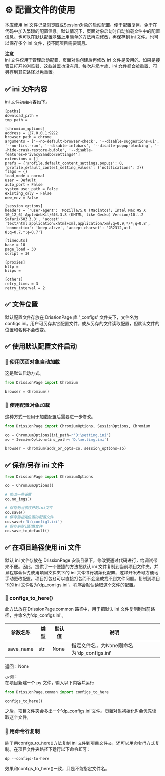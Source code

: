 # ⚙️ 配置文件的使用

本库使用 ini 文件记录浏览器或Session对象的启动配置。便于配置复用，免于在代码中加入繁琐的配置信息。默认情况下，页面对象启动时自动加载文件中的配置信息。也可以在默认配置基础上用简单的方法再次修改，再保存到 ini 文件。也可以保存多个 ini 文件，按不同项目需要调用。

**注意**  
ini 文件仅用于管理启动配置，页面对象创建后再修改 ini 文件是没用的。如果是接管已打开的浏览器，这些设置也没有用。每次升级本库，ini 文件都会被重置，可另存到其它路径以免重置。

## ✅️️ ini 文件内容​

ini 文件初始内容如下。

```
[paths]
download_path = 
tmp_path = 

[chromium_options]
address = 127.0.0.1:9222
browser_path = chrome
arguments = ['--no-default-browser-check', '--disable-suggestions-ui', '--no-first-run', '--disable-infobars', '--disable-popup-blocking', '--hide-crash-restore-bubble', '--disable-features=PrivacySandboxSettings4']
extensions = []
prefs = {'profile.default_content_settings.popups': 0, 'profile.default_content_setting_values': {'notifications': 2}}
flags = {}
load_mode = normal
user = Default
auto_port = False
system_user_path = False
existing_only = False
new_env = False

[session_options]
headers = {'user-agent': 'Mozilla/5.0 (Macintosh; Intel Mac OS X 10_12_6) AppleWebKit/603.3.8 (KHTML, like Gecko) Version/10.1.2 Safari/603.3.8', 'accept': 'text/html,application/xhtml+xml,application/xml;q=0.9,*/*;q=0.8', 'connection': 'keep-alive', 'accept-charset': 'GB2312,utf-8;q=0.7,*;q=0.7'}

[timeouts]
base = 10
page_load = 30
script = 30

[proxies]
http =
https = 

[others]
retry_times = 3
retry_interval = 2
```

## ✅️️ 文件位置​

默认配置文件存放在 DrissionPage 库 '_configs' 文件夹下，文件名为 configs.ini。用户可另存其它配置文件，或从另存的文件读取配置，但默认文件的位置和名称不会改变。

## ✅️️ 使用默认配置文件启动​

### 📌 使用页面对象自动加载​

这是默认启动方式。

```python
from DrissionPage import Chromium

browser = Chromium()
```

### 📌 使用配置对象加载​

这种方式一般用于加载配置后需要进一步修改。

```python
from DrissionPage import ChromiumOptions, SessionOptions, Chromium

co = ChromiumOptions(ini_path=r'D:\setting.ini')
so = SessionOptions(ini_path=r'D:\setting.ini')

browser = Chromium(addr_or_opts=co, session_options=so)
```

## ✅️️ 保存/另存 ini 文件​

```python
from DrissionPage import ChromiumOptions

co = ChromiumOptions()

# 修改一些设置
co.no_imgs()

# 保存到当前打开的ini文件
co.save()
# 保存到指定位置的配置文件
co.save(r'D:\config1.ini')
# 保存到默认配置文件
co.save_to_default()
```

## ✅️️ 在项目路径使用 ini 文件​

默认 ini 文件存放在 DrissionPage 安装目录下，修改要通过代码进行，给调试带来不便。因此，提供了一个便捷的方法把默认 ini 文件复制到当前项目文件夹，并且程序会优先使用项目文件夹下的 ini 文件进行初始化配置。这样开发者可方便地手动更改配置。项目打包也可以直接打包而不会造成找不到文件问题。复制到项目下的 ini 文件名为'dp_configs.ini'，程序会默认读取这个文件的配置。

### 📌 configs_to_here()​

此方法放在 DrissionPage.common 路径中，用于把默认 ini 文件复制到当前路径，并命名为'dp_configs.ini'。

| 参数名称   | 类型 | 默认值 | 说明                             |
|------------|------|--------|----------------------------------|
| save_name  | str  | None   | 指定文件名，为None则命名为'dp_configs.ini' |

返回：None

示例：  
在项目新建一个 py 文件，输入以下内容并运行

```python
from DrissionPage.common import configs_to_here

configs_to_here()
```

之后，项目文件夹会多出一个'dp_configs.ini'文件。页面对象初始化时会优先读取这个文件。

### 📌 用命令行复制​

除了用configs_to_here()方法复制 ini 文件到项目文件夹，还可以用命令行方式复制。在项目文件夹路径下运行以下命令即可：

```
dp --configs-to-here
```

效果和configs_to_here()一致，只是不能指定文件名。
```